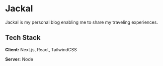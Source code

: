 # Jackal

Jackal is my personal blog enabling me to share my traveling experiences.

## Tech Stack

**Client:** Next.js, React, TailwindCSS

**Server:** Node
